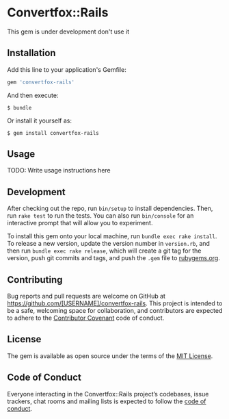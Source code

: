 # Convertfox::Rails

This gem is under development don't use it

## Installation

Add this line to your application's Gemfile:

```ruby
gem 'convertfox-rails'
```

And then execute:

    $ bundle

Or install it yourself as:

    $ gem install convertfox-rails

## Usage

TODO: Write usage instructions here

## Development

After checking out the repo, run `bin/setup` to install dependencies. Then, run `rake test` to run the tests. You can also run `bin/console` for an interactive prompt that will allow you to experiment.

To install this gem onto your local machine, run `bundle exec rake install`. To release a new version, update the version number in `version.rb`, and then run `bundle exec rake release`, which will create a git tag for the version, push git commits and tags, and push the `.gem` file to [rubygems.org](https://rubygems.org).

## Contributing

Bug reports and pull requests are welcome on GitHub at https://github.com/[USERNAME]/convertfox-rails. This project is intended to be a safe, welcoming space for collaboration, and contributors are expected to adhere to the [Contributor Covenant](http://contributor-covenant.org) code of conduct.

## License

The gem is available as open source under the terms of the [MIT License](https://opensource.org/licenses/MIT).

## Code of Conduct

Everyone interacting in the Convertfox::Rails project’s codebases, issue trackers, chat rooms and mailing lists is expected to follow the [code of conduct](https://github.com/[USERNAME]/convertfox-rails/blob/master/CODE_OF_CONDUCT.md).
